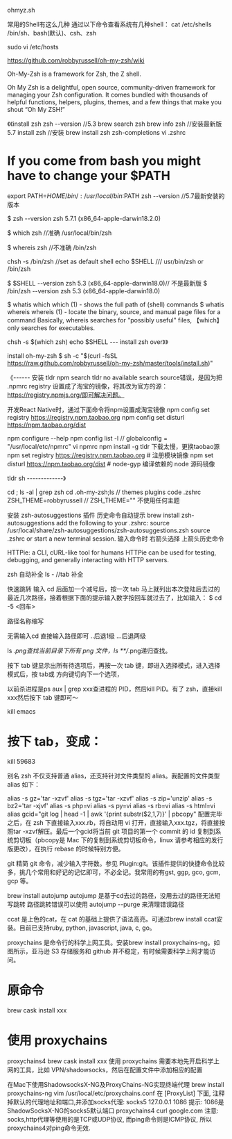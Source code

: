 ohmyz.sh

常用的Shell有这么几种 
通过以下命令查看系统有几种shell：
cat /etc/shells
/bin/sh、bash(默认)、csh、zsh


sudo vi /etc/hosts


https://github.com/robbyrussell/oh-my-zsh/wiki

Oh-My-Zsh is a framework for Zsh, the Z shell.
 
Oh My Zsh is a delightful, open source, community-driven framework for managing your Zsh configuration. It comes bundled with thousands of helpful functions, helpers, plugins, themes, and a few things that make you shout “Oh My ZSH!”

《《install zsh
zsh --version //5.3
brew search zsh 
brew info zsh //安装最新版 5.7 
install zsh  //安装
brew install zsh zsh-completions 
vi .zshrc 
# If you come from bash you might have to change your $PATH 
export PATH=$HOME/bin/:/usr/local/bin:$PATH 
zsh --version  //5.7最新安装的版本 

$ zsh --version
zsh 5.7.1 (x86_64-apple-darwin18.2.0)

$ which zsh //准确
/usr/local/bin/zsh

$ whereis zsh //不准确
/bin/zsh

chsh -s /bin/zsh //set as default shell 
echo $SHELL /// usr/bin/zsh or /bin/zsh 

$ $SHELL --version
zsh 5.3 (x86_64-apple-darwin18.0)// 不是最新版
$ /bin/zsh --version
zsh 5.3 (x86_64-apple-darwin18.0)

$  whatis which
which                (1)  - shows the full path of (shell) commands
$  whatis whereis
whereis              (1)  - locate the binary, source, and manual page files for a command
Basically, whereis searches for "possibly useful" files, 【which】 only searches for executables.

chsh -s $(which zsh)
echo $SHELL
 --- install zsh over》》

install oh-my-zsh 
$ sh -c "$(curl -fsSL https://raw.github.com/robbyrussell/oh-my-zsh/master/tools/install.sh)" 

《------ 安装 tldr
npm search tldr 
no available search source错误，是因为把 .npmrc registry 设置成了淘宝的镜像，将其改为官方的源： https://registry.npmjs.org/即可解决问题。

开发React Native时，通过下面命令将npm设置成淘宝镜像
npm config set registry https://registry.npm.taobao.org
npm config set disturl https://npm.taobao.org/dist

npm configure --help 
npm config list -l  // globalconfig = "/usr/local/etc/npmrc"
vi npmrc 
npm install -g tldr 下载太慢，更换taobao源
npm set registry https://registry.npm.taobao.org # 注册模块镜像
npm set disturl https://npm.taobao.org/dist # node-gyp 编译依赖的 node 源码镜像

tldr sh 
-------------》

cd ;
ls -al | grep zsh 
cd .oh-my-zsh;ls // themes plugins 
code .zshrc
ZSH_THEME=robbyrussell // ZSH_THEME="" 不使用任何主题

安装 zsh-autosuggestions 插件 历史命令自动提示
brew install zsh-autosuggestions
add the following to your .zshrc:
source /usr/local/share/zsh-autosuggestions/zsh-autosuggestions.zsh
source .zshrc or start a new terminal session.
输入命令时 右箭头选择
上箭头历史命令 


HTTPie: a CLI, cURL-like tool for humans
HTTPie can be used for testing, debugging, and generally interacting with HTTP servers.

zsh 自动补全 
ls - //tab 补全 

快速跳转
输入 cd 后面加一个减号后，按一次 tab 马上就列出本次登陆后去过的最近几次路径，接着根据下面的提示输入数字按回车就过去了，比如输入：
$ cd -5 <回车>

路径名称缩写

无需输入cd 直接输入路径即可  ..后退1级 ...后退两级

ls *.png查找当前目录下所有 png 文件，ls **/*.png递归查找。

按下 tab 键显示出所有待选项后，再按一次 tab 键，即进入选择模式，进入选择模式后，按 tab或 方向键切向下一个选项，

以前杀进程是ps aux | grep xxx查进程的 PID，然后kill PID。有了 zsh，直接kill xxx然后按下 tab 键即可～

kill emacs
# 按下 tab，变成：
kill 59683


别名
zsh 不仅支持普通 alias，还支持针对文件类型的 alias。我配置的文件类型 alias 如下：

alias -s gz='tar -xzvf'
alias -s tgz='tar -xzvf'
alias -s zip='unzip'
alias -s bz2='tar -xjvf'
alias -s php=vi
alias -s py=vi
alias -s rb=vi
alias -s html=vi
alias gcid="git log | head -1 | awk '{print substr(\$2,1,7)}' | pbcopy"
配置完毕之后，在 zsh 下直接输入xxx.rb，将自动用 vi 打开，直接输入xxx.tgz，将直接按照tar -xzvf解压。最后一个gcid将当前 git 项目的第一个 commit 的 id 复制到系统剪切板（pbcopy是 Mac 下的复制到系统剪切板命令，linux 请参考相应的发行版更改），在执行 rebase 的时候特别方便。




git
精简 git 命令，减少输入字符数。参见 Plugin:git。该插件提供的快捷命令比较多，挑几个常用和好记的记忆即可，不必全记。我常用的有gst, ggp, gco, gcm, gcp 等。

brew install autojump 
autojump 是基于cd去过的路径，没用去过的路径无法短写跳转
路径跳转错误可以使用 autojump --purge 来清理错误路径


ccat 是上色的cat，在 cat 的基础上提供了语法高亮。可通过brew install ccat安装。目前已支持ruby, python, javascript, java, c, go。


proxychains 是命令行的科学上网工具。安装brew install proxychains-ng。如图所示，亚马逊 S3 存储服务和 github 并不稳定，有时候需要科学上网才能访问。
# 原命令
brew cask install xxx
# 使用 proxychains
proxychains4 brew cask install xxx
使用 proxychains 需要本地先开启科学上网的工具，比如 VPN/shadowsocks，然后在配置文件中添加相应的配置

在Mac下使用ShadowsocksX-NG及ProxyChains-NG实现终端代理
brew install proxychains-ng
vim /usr/local/etc/proxychains.conf
在 [ProxyList] 下面, 注释掉默认的代理地址和端口,并添加socks代理:
socks5 127.0.0.1 1086
提示: 1086是ShadowSocksX-NG的socks5默认端口
proxychains4 curl google.com
注意: socks,http代理等使用的是TCP或UDP协议, 而ping命令则是ICMP协议, 所以proxychains4对ping命令无效.


